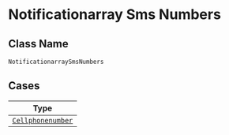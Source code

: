 
# Notificationarray Sms Numbers

## Class Name

`NotificationarraySmsNumbers`

## Cases

| Type |
|  --- |
| [`Cellphonenumber`](../../../doc/models/cellphonenumber.md) |


